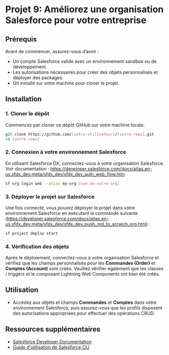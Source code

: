 # Projet 9: Améliorez une organisation Salesforce pour votre entreprise

## Prérequis

Avant de commencer, assurez-vous d’avoir :

- Un compte Salesforce valide avec un environnement sandbox ou de développement.
- Les autorisations nécessaires pour créer des objets personnalisés et déployer des packages.
- Git installé sur votre machine pour cloner le projet.

## Installation

### 1. Cloner le dépôt

Commencez par cloner ce dépôt GitHub sur votre machine locale.

```bash
git clone https://github.com/[votre-utilisateur]/[votre-repo].git
cd [votre-repo]
```

### 2. Connexion à votre environnement Salesforce

En utilisant Salesforce DX, connectez-vous à votre organisation Salesforce. Voir documentation : https://developer.salesforce.com/docs/atlas.en-us.sfdx_dev.meta/sfdx_dev/sfdx_dev_auth_web_flow.htm

```bash
sf org login web --alias my-org [nom-de-votre-org]
```

### 3. Déployer le projet sur Salesforce

Une fois connecté, vous pouvez déployer le projet dans votre environnement Salesforce en exécutant la commande suivante (https://developer.salesforce.com/docs/atlas.en-us.sfdx_dev.meta/sfdx_dev/sfdx_dev_push_md_to_scratch_org.htm) :

```bash
sf project deploy start
```

### 4. Vérification des objets

Après le déploiement, connectez-vous à votre organisation Salesforce et vérifiez que les champs personnalisés pour les **Commandes (Order)** et **Comptes (Account)** sont créés. Veuillez vérifier également que les classes / triggers et le composant Lightning Web Components ont bien été créés.

## Utilisation

- Accédez aux objets et champs **Commandes** et **Comptes** dans votre environnement Salesforce, puis assurez-vous que les profils disposent des autorisations appropriées pour effectuer des opérations CRUD.

## Ressources supplémentaires

- [Salesforce Developer Documentation](https://developer.salesforce.com/docs)
- [Guide d'utilisation de Salesforce CLI](https://developer.salesforce.com/tools/sfdxcli)
